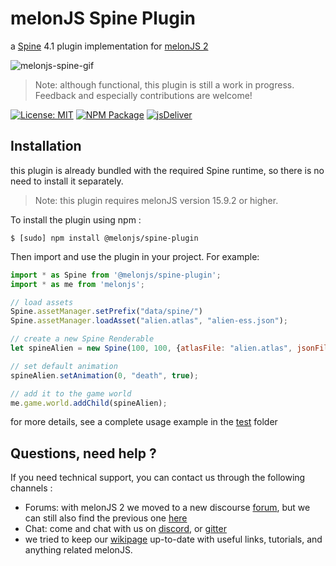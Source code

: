 # melonJS Spine Plugin

a [Spine](http://en.esotericsoftware.com/spine-in-depth) 4.1 plugin implementation for [melonJS 2](http://www.melonjs.org)

![melonjs-spine-gif](https://github.com/melonjs/spine-plugin/assets/4033090/dc259c8e-def6-419e-83a9-cda374715686)

>Note: although functional, this plugin is still a work in progress. Feedback and especially contributions are welcome!

[![License: MIT](https://img.shields.io/badge/License-MIT-yellow.svg)](https://github.com/melonjs/es6-boilerplate/blob/master/LICENSE)
[![NPM Package](https://img.shields.io/npm/v/@melonjs/spine-plugin)](https://www.npmjs.com/package/@melonjs/spine-plugin)
[![jsDeliver](https://data.jsdelivr.com/v1/package/npm/@melonjs/spine-plugin/badge?style=rounded)](https://www.jsdelivr.com/package/npm/@melonjs/spine-plugin)


Installation
-------------------------------------------------------------------------------
this plugin is already bundled with the required Spine runtime, so there is no need to install it separately.
>Note: this plugin requires melonJS version 15.9.2 or higher.

To install the plugin using npm :

`$ [sudo] npm install @melonjs/spine-plugin`

Then import and use the plugin in your project. For example:
```JavaScript
import * as Spine from '@melonjs/spine-plugin';
import * as me from 'melonjs';

// load assets
Spine.assetManager.setPrefix("data/spine/")
Spine.assetManager.loadAsset("alien.atlas", "alien-ess.json");

// create a new Spine Renderable
let spineAlien = new Spine(100, 100, {atlasFile: "alien.atlas", jsonFile: "alien-ess.json"});

// set default animation
spineAlien.setAnimation(0, "death", true);

// add it to the game world
me.game.world.addChild(spineAlien);
```

for more details, see a complete usage example in the [test](test) folder

Questions, need help ?
-------------------------------------------------------------------------------
If you need technical support, you can contact us through the following channels :
* Forums: with melonJS 2 we moved to a new discourse [forum](https://melonjs.discourse.group), but we can still also find the previous one [here](http://www.html5gamedevs.com/forum/32-melonjs/)
* Chat: come and chat with us on [discord](https://discord.gg/aur7JMk), or [gitter](https://gitter.im/melonjs/public)
* we tried to keep our [wikipage](https://github.com/melonjs/melonJS/wiki) up-to-date with useful links, tutorials, and anything related melonJS.